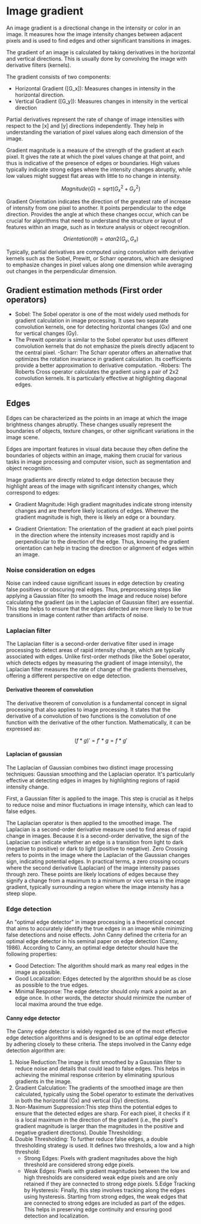 # Image gradient

An image gradient is a directional change in the intensity or color in an image.
It measures how the image intensity changes between adjacent pixels and is used to find edges and other significant transitions in images.

The gradient of an image is calculated by taking derivatives in the horizontal and vertical directions.
This is usually done by convolving the image with derivative filters (kernels).

The gradient consists of two components:

- Horizontal Gradient (\[G_x\]): Measures changes in intensity in the horizontal direction.
- Vertical Gradient (\[G_y\]): Measures changes in intensity in the vertical direction

Partial derivatives represent the rate of change of image intensities with respect to the \[x\] and \[y\] directions independently.
They help in understanding the variation of pixel values along each dimension of the image.

Gradient magnitude is a measure of the strength of the gradient at each pixel.
It gives the rate at which the pixel values change at that point, and thus is indicative of the presence of edges or boundaries.
High values typically indicate strong edges where the intensity changes abruptly, while low values might suggest flat areas with little to no change in intensity.

$$
Magnitude (G) = sqrt(G_x^2 + G_y^2)
$$

Gradient Orientation indicates the direction of the greatest rate of increase of intensity from one pixel to another.
It points perpendicular to the edge direction.
Provides the angle at which these changes occur, which can be crucial for algorithms that need to understand the structure or layout of features within an image, such as in texture analysis or object recognition.

$$
Orientation (θ) = atan2(G_y, G_x)
$$

Typically, partial derivatives are computed using convolution with derivative kernels such as the Sobel, Prewitt, or Scharr operators, which are designed to emphasize changes in pixel values along one dimension while averaging out changes in the perpendicular dimension.

## Gradient estimation methods (First order operators)

- Sobel: The Sobel operator is one of the most widely used methods for gradient calculation in image processing.
It uses two separate convolution kernels, one for detecting horizontal changes (Gx) and one for vertical changes (Gy).
- The Prewitt operator is similar to the Sobel operator but uses different convolution kernels that do not emphasize the pixels directly adjacent to the central pixel.
-Scharr: The Scharr operator offers an alternative that optimizes the rotation invariance in gradient calculation. Its coefficients provide a better approximation to derivative computation.
-Robers: The Roberts Cross operator calculates the gradient using a pair of 2x2 convolution kernels. It is particularly effective at highlighting diagonal edges.

## Edges

Edges can be characterized as the points in an image at which the image brightness changes abruptly.
These changes usually represent the boundaries of objects, texture changes, or other significant variations in the image scene.

Edges are important features in visual data because they often define the boundaries of objects within an image, making them crucial for various tasks in image processing and computer vision, such as segmentation and object recognition.

Image gradients are directly related to edge detection because they highlight areas of the image with significant intensity changes, which correspond to edges:

- Gradient Magnitude: High gradient magnitudes indicate strong intensity changes and are therefore likely locations of edges. Wherever the gradient magnitude is high, there is likely an edge or a boundary.

- Gradient Orientation: The orientation of the gradient at each pixel points in the direction where the intensity increases most rapidly and is perpendicular to the direction of the edge. Thus, knowing the gradient orientation can help in tracing the direction or alignment of edges within an image.

### Noise consideration on edges

Noise can indeed cause significant issues in edge detection by creating false positives or obscuring real edges.
Thus, preprocessing steps like applying a Gaussian filter (to smooth the image and reduce noise) before calculating the gradient (as in the Laplacian of Gaussian filter) are essential.
This step helps to ensure that the edges detected are more likely to be true transitions in image content rather than artifacts of noise.

### Laplacian filter

The Laplacian filter is a second-order derivative filter used in image processing to detect areas of rapid intensity change, which are typically associated with edges.
Unlike first-order methods (like the Sobel operator, which detects edges by measuring the gradient of image intensity), the Laplacian filter measures the rate of change of the gradients themselves, offering a different perspective on edge detection.

#### Derivative theorem of convolution

The derivative theorem of convolution is a fundamental concept in signal processing that also applies to image processing.
It states that the derivative of a convolution of two functions is the convolution of one function with the derivative of the other function.
Mathematically, it can be expressed as:

$$
(f * g)' = f' * g = f * g'
$$

#### Laplacian of gaussian

The Laplacian of Gaussian combines two distinct image processing techniques: Gaussian smoothing and the Laplacian operator.
It's particularly effective at detecting edges in images by highlighting regions of rapid intensity change.

First, a Gaussian filter is applied to the image.
This step is crucial as it helps to reduce noise and minor fluctuations in image intensity, which can lead to false edges.

The Laplacian operator is then applied to the smoothed image.
The Laplacian is a second-order derivative measure used to find areas of rapid change in images.
Because it is a second-order derivative, the sign of the Laplacian can indicate whether an edge is a transition from light to dark (negative to positive) or dark to light (positive to negative).
Zero Crossing refers to points in the image where the Laplacian of the Gaussian changes sign, indicating potential edges.
In practical terms, a zero crossing occurs where the second derivative (Laplacian) of the image intensity passes through zero.
These points are likely locations of edges because they signify a change from a maximum to a minimum or vice versa in the image gradient, typically surrounding a region where the image intensity has a steep slope.

### Edge detection

An "optimal edge detector" in image processing is a theoretical concept that aims to accurately identify the true edges in an image while minimizing false detections and noise effects.
John Canny defined the criteria for an optimal edge detector in his seminal paper on edge detection (Canny, 1986).
According to Canny, an optimal edge detector should have the following properties:

- Good Detection: The algorithm should mark as many real edges in the image as possible.
- Good Localization: Edges detected by the algorithm should be as close as possible to the true edges.
- Minimal Response: The edge detector should only mark a point as an edge once. In other words, the detector should minimize the number of local maxima around the true edge.

#### Canny edge detector

The Canny edge detector is widely regarded as one of the most effective edge detection algorithms and is designed to be an optimal edge detector by adhering closely to these criteria.
The steps involved in the Canny edge detection algorithm are:

1. Noise Reduction:The image is first smoothed by a Gaussian filter to reduce noise and details that could lead to false edges. This helps in achieving the minimal response criterion by eliminating spurious gradients in the image.
2. Gradient Calculation: The gradients of the smoothed image are then calculated, typically using the Sobel operator to estimate the derivatives in both the horizontal (Gx) and vertical (Gy) directions.
3. Non-Maximum Suppression:This step thins the potential edges to ensure that the detected edges are sharp. For each pixel, it checks if it is a local maximum in the direction of the gradient (i.e., the pixel's gradient magnitude is larger than the magnitudes in the positive and negative gradient directions).
Double Thresholding:
4. Double Thresholding: To further reduce false edges, a double thresholding strategy is used. It defines two thresholds, a low and a high threshold:
    - Strong Edges: Pixels with gradient magnitudes above the high threshold are considered strong edge pixels.
    - Weak Edges: Pixels with gradient magnitudes between the low and high thresholds are considered weak edge pixels and are only retained if they are connected to strong edge pixels.
5.Edge Tracking by Hysteresis: Finally, this step involves tracking along the edges using hysteresis. Starting from strong edges, the weak edges that are connected to strong edges are included as part of the edges. This helps in preserving edge continuity and ensuring good detection and localization.
